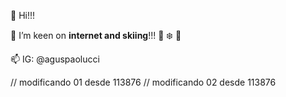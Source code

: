 👋 Hi!!!

:memo: I’m keen on **internet and skiing**!!! 🚠 ❄️ 🗻

📫 IG: @aguspaolucci

// modificando 01 desde 113876
// modificando 02 desde 113876

